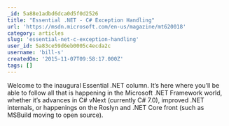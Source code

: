 ```yaml
---
_id: 5a88e1adbd6dca0d5f0d2526
title: "Essential .NET - C# Exception Handling"
url: 'https://msdn.microsoft.com/en-us/magazine/mt620018'
category: articles
slug: 'essential-net-c-exception-handling'
user_id: 5a83ce59d6eb0005c4ecda2c
username: 'bill-s'
createdOn: '2015-11-07T09:58:17.000Z'
tags: []
---
```


Welcome to the inaugural Essential .NET column. It’s here where you’ll be able to follow all that is happening in the Microsoft .NET Framework world, whether it’s advances in C# vNext (currently C# 7.0), improved .NET internals, or happenings on the Roslyn and .NET Core front (such as MSBuild moving to open source).
